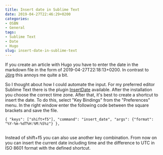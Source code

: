 ```yaml
---
title: Insert date in Sublime Text
date: 2019-04-27T22:46:29+0200
categories: 
- OSBN
- General
tags:
- Sublime Text
- Date
- Hugo
slug: insert-date-in-sublime-text
---
```

If you create an article with Hugo you have to enter the date in the markdown file in the form of 2019-04-27T22:18:13+0200. In contrast to [Jörg](https://blog.jkip.de/fuer-pcmanfm-als-datumsformat-iso-8601-einstellen/) this annoys me quite a bit. 

So I thought about how I could automate the input. For my preferred editor Sublime Text there is the plugin [InsertDate](https://packagecontrol.io/packages/InsertDate) available. After the installation you choose the correct time zone. After that, it's best to create a shortcut to insert the date. To do this, select "Key Bindings" from the "Preferences" menu. In the right window enter the following code between the square brackets and save the file.

<pre class="line-numbers language-bash" style="white-space:pre-wrap;">
<code class="language-bash">{ "keys": ["shift+f5"], "command": "insert_date", "args": {"format": "%Y-%m-%dT%H:%M:%S%z"} },
</code>
</pre>

Instead of shift+f5 you can also use another key combination. From now on you can insert the current date including time and the difference to UTC in ISO 8601 format with the defined shortcut.